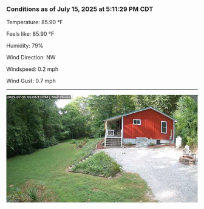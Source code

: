 ### Conditions as of July 15, 2025 at 5:11:29 PM CDT 

Temperature: 85.90 &deg;F

Feels like: 85.90 &deg;F

Humidity: 79%

Wind Direction: NW

Windspeed: 0.2 mph

Wind Gust: 0.7 mph

---

<img src="./images/latest.jpeg"/>

